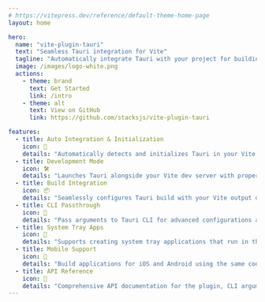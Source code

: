```yaml
---
# https://vitepress.dev/reference/default-theme-home-page
layout: home

hero:
  name: "vite-plugin-tauri"
  text: "Seamless Tauri integration for Vite"
  tagline: "Automatically integrate Tauri with your project for building desktop & mobile apps"
  image: /images/logo-white.png
  actions:
    - theme: brand
      text: Get Started
      link: /intro
    - theme: alt
      text: View on GitHub
      link: https://github.com/stacksjs/vite-plugin-tauri

features:
  - title: Auto Integration & Initialization
    icon: 🔄
    details: "Automatically detects and initializes Tauri in your Vite project with zero config."
  - title: Development Mode
    icon: 🛠️
    details: "Launches Tauri alongside your Vite dev server with proper URL configuration."
  - title: Build Integration
    icon: 📦
    details: "Seamlessly configures Tauri build with your Vite output directory for production builds."
  - title: CLI Passthrough
    icon: 🧰
    details: "Pass arguments to Tauri CLI for advanced configurations and debugging."
  - title: System Tray Apps
    icon: 🔔
    details: "Supports creating system tray applications that run in the notification area of your OS."
  - title: Mobile Support
    icon: 📱
    details: "Build applications for iOS and Android using the same codebase as your desktop app."
  - title: API Reference
    icon: 📘
    details: "Comprehensive API documentation for the plugin, CLI arguments, and environment variables."
---
```


<Home />
